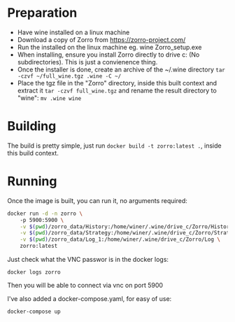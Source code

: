 # Preparation

- Have wine installed on a linux machine
- Download a copy of Zorro from https://zorro-project.com/ 
- Run the installed on the linux machine eg. wine Zorro_setup.exe
- When installing, ensure you install Zorro directly to drive c: (No subdirectories). This is just a convienence thing.
- Once the installer is done, create an archive of the ~/.wine directory `tar -czvf ~/full_wine.tgz .wine -C ~/`
- Place the tgz file in the "Zorro" directory, inside this built context and extract it `tar -czvf full_wine.tgz` and rename the result directory to "wine": `mv .wine wine`

# Building

The build is pretty simple, just run `docker build -t zorro:latest .`, inside this build context.

# Running

Once the image is built, you can run it, no arguments required:


```bash
docker run -d -n zorro \ 
	-p 5900:5900 \
	-v $(pwd)/zorro_data/History:/home/winer/.wine/drive_c/Zorro/History \
	-v $(pwd)/zorro_data/Strategy:/home/winer/.wine/drive_c/Zorro/Strategy \
	-v $(pwd)/zorro_data/Log_1:/home/winer/.wine/drive_c/Zorro/Log \
	zorro:latest
```


Just check what the VNC passwor is in the docker logs:

`docker logs zorro`

Then you will be able to connect via vnc on port 5900

I've also added a docker-compose.yaml, for easy of use:

`docker-compose up`
